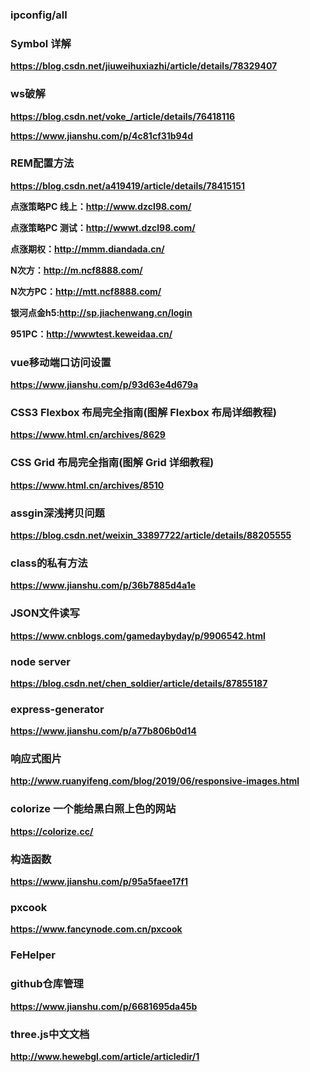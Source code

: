### ipconfig/all

### Symbol 详解
**https://blog.csdn.net/jiuweihuxiazhi/article/details/78329407**

### ws破解
**https://blog.csdn.net/voke_/article/details/76418116**

**https://www.jianshu.com/p/4c81cf31b94d**

### REM配置方法
**https://blog.csdn.net/a419419/article/details/78415151**


**点涨策略PC 线上：http://www.dzcl98.com/**

**点涨策略PC 测试：http://wwwt.dzcl98.com/**

**点涨期权：http://mmm.diandada.cn/**

**N次方：http://m.ncf8888.com/**

**N次方PC：http://mtt.ncf8888.com/**

**银河点金h5:http://sp.jiachenwang.cn/login**

**951PC：http://wwwtest.keweidaa.cn/**

### vue移动端口访问设置
**https://www.jianshu.com/p/93d63e4d679a**

### CSS3 Flexbox 布局完全指南(图解 Flexbox 布局详细教程)
**https://www.html.cn/archives/8629**

### CSS Grid 布局完全指南(图解 Grid 详细教程)
**https://www.html.cn/archives/8510**

### assgin深浅拷贝问题
**https://blog.csdn.net/weixin_33897722/article/details/88205555**

### class的私有方法
**https://www.jianshu.com/p/36b7885d4a1e**

### JSON文件读写
**https://www.cnblogs.com/gamedaybyday/p/9906542.html**

### node server
**https://blog.csdn.net/chen_soldier/article/details/87855187**

### express-generator
**https://www.jianshu.com/p/a77b806b0d14**

### 响应式图片
**http://www.ruanyifeng.com/blog/2019/06/responsive-images.html**

### colorize 一个能给黑白照上色的网站
**https://colorize.cc/**

### 构造函数
**https://www.jianshu.com/p/95a5faee17f1**

### pxcook
**https://www.fancynode.com.cn/pxcook**

### FeHelper

### github仓库管理
**https://www.jianshu.com/p/6681695da45b**


### three.js中文文档
**http://www.hewebgl.com/article/articledir/1**

